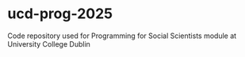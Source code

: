 # ucd-prog-2025
Code repository used for Programming for Social Scientists module at University College Dublin
